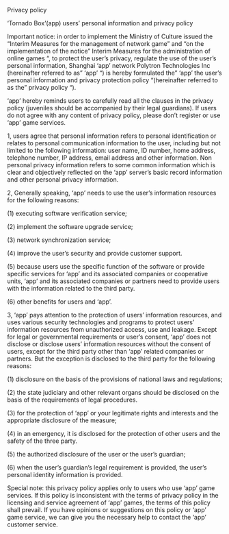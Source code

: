 Privacy policy

‘Tornado Box’(app) users’ personal information and privacy policy

Important notice: in order to implement the Ministry of Culture issued the “Interim Measures for the management of network game” and “on the implementation of the notice” Interim Measures for the administration of online games “, to protect the user’s privacy, regulate the use of the user’s personal information, Shanghai ‘app’ network Polytron Technologies Inc (hereinafter referred to as” ‘app’ “) is hereby formulated the” ‘app’ the user’s personal information and privacy protection policy “(hereinafter referred to as the” privacy policy “).

‘app’ hereby reminds users to carefully read all the clauses in the privacy policy (juveniles should be accompanied by their legal guardians). If users do not agree with any content of privacy policy, please don’t register or use ‘app’ game services.

1, users agree that personal information refers to personal identification or relates to personal communication information to the user, including but not limited to the following information: user name, ID number, home address, telephone number, IP address, email address and other information. Non personal privacy information refers to some common information which is clear and objectively reflected on the ‘app’ server’s basic record information and other personal privacy information.

2, Generally speaking, ‘app’ needs to use the user’s information resources for the following reasons:

(1) executing software verification service;

(2) implement the software upgrade service;

(3) network synchronization service;

(4) improve the user’s security and provide customer support.

(5) because users use the specific function of the software or provide specific services for ‘app’ and its associated companies or cooperative units, ‘app’ and its associated companies or partners need to provide users with the information related to the third party.

(6) other benefits for users and ‘app’.

3, ‘app’ pays attention to the protection of users’ information resources, and uses various security technologies and programs to protect users’ information resources from unauthorized access, use and leakage. Except for legal or governmental requirements or user’s consent, ‘app’ does not disclose or disclose users’ information resources without the consent of users, except for the third party other than ‘app’ related companies or partners. But the exception is disclosed to the third party for the following reasons:

(1) disclosure on the basis of the provisions of national laws and regulations;

(2) the state judiciary and other relevant organs should be disclosed on the basis of the requirements of legal procedures.

(3) for the protection of ‘app’ or your legitimate rights and interests and the appropriate disclosure of the measure;

(4) in an emergency, it is disclosed for the protection of other users and the safety of the three party.

(5) the authorized disclosure of the user or the user’s guardian;

(6) when the user’s guardian’s legal requirement is provided, the user’s personal identity information is provided.

Special note: this privacy policy applies only to users who use ‘app’ game services. If this policy is inconsistent with the terms of privacy policy in the licensing and service agreement of ‘app’ games, the terms of this policy shall prevail. If you have opinions or suggestions on this policy or ‘app’ game service, we can give you the necessary help to contact the ‘app’ customer service.

